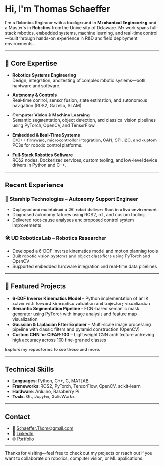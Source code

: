 # Hi, I'm Thomas Schaeffer

I'm a Robotics Engineer with a background in **Mechanical Engineering** and a Master's in **Robotics** from the University of Delaware. My work spans full-stack robotics, embedded systems, machine learning, and real-time control—built through hands-on experience in R&D and field deployment environments.

---

## 🔧 Core Expertise

- **Robotics Systems Engineering**  
  Design, integration, and testing of complex robotic systems—both hardware and software.

- **Autonomy & Controls**  
  Real-time control, sensor fusion, state estimation, and autonomous navigation (ROS2, Gazebo, SLAM).

- **Computer Vision & Machine Learning**  
  Semantic segmentation, object detection, and classical vision pipelines using PyTorch, OpenCV, and TensorFlow.

- **Embedded & Real-Time Systems**  
  C/C++ firmware, microcontroller integration, CAN, SPI, I2C, and custom PCBs for robotic control platforms.

- **Full-Stack Robotics Software**  
  ROS2 nodes, Dockerized services, custom tooling, and low-level device drivers in Python and C++.

---

##  Recent Experience

### 🚚 **Starship Technologies** – Autonomy Support Engineer  
- Deployed and maintained a 26-robot delivery fleet in a live environment  
- Diagnosed autonomy failures using ROS2, rqt, and custom tooling  
- Delivered root-cause analyses and proposed control system improvements  

### 🛠️ **UD Robotics Lab** – Robotics Researcher  
- Developed a 6-DOF inverse kinematics model and motion planning tools  
- Built robotic vision systems and object classifiers using PyTorch and OpenCV  
- Supported embedded hardware integration and real-time data pipelines  

---

## 📁 Featured Projects

- **6-DOF Inverse Kinematics Model** – Python implementation of an IK solver with forward kinematics validation and trajectory visualization  
- **Semantic Segmentation Pipeline** – FCN-based semantic mask generator using PyTorch with image analysis and feature map visualization  
- **Gaussian & Laplacian Filter Explorer** – Multi-scale image processing pipeline with classic filters and pyramid construction (OpenCV)  
- **Custom CNN for CIFAR-100** – Lightweight CNN architecture achieving high accuracy across 100 fine-grained classes  

Explore my repositories to see these and more.

---

## Technical Skills

- **Languages**: Python, C++, C, MATLAB  
- **Frameworks**: ROS2, PyTorch, TensorFlow, OpenCV, scikit-learn  
- **Hardware**: Arduino, Raspberry Pi
- **Tools**: Git, Jupyter, SolidWorks

---

## Contact

- 📧 [Schaeffer.Thom@gmail.com](mailto:Schaeffer.Thom@gmail.com)  
- 💼 [LinkedIn](https://www.linkedin.com/in/thomas-schaeffer)  
- 🌐 [Portfolio](https://tinyurl.com/tschaeff)

---

Thanks for visiting—feel free to check out my projects or reach out if you want to collaborate on robotics, computer vision, or ML applications.
